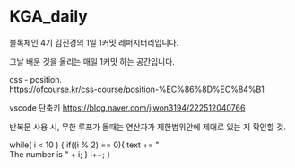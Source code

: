 # KGA_daily

블록체인 4기 김진경의 1일 1커밋 레퍼지터리입니다.

그날 배운 것을 올리는 매일 1커밋 하는 공간입니다.


css - position.  
https://ofcourse.kr/css-course/position-%EC%86%8D%EC%84%B1


vscode 단축키
https://blog.naver.com/jiwon3194/222512040766



반복문 사용 시, 무한 루프가 돌때는 연산자가 제한범위안에 제대로 있는 지 확인할 것.

while( i < 10 ) {
    if((i % 2) == 0){
        text += "<br>The number is " + i;
    }
    i++;
}
















